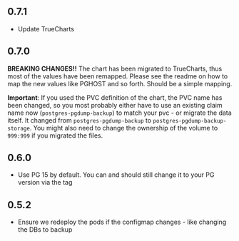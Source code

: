 ## 0.7.1

- Update TrueCharts

## 0.7.0

**BREAKING CHANGES!!**
The chart has been migrated to TrueCharts, thus most of the values have been remapped.
Please see the readme on how to map the new values like PGHOST and so forth. Should be a simple mapping.

**Important**: If you used the PVC definition of the chart, the PVC name has been changed, so you most probably either
have to use an existing claim name now (`postgres-pgdump-backup`) to match your pvc - or migrate the data itself. It changed from `postgres-pgdump-backup` to `postgres-pgdump-backup-storage`. You might also need to change the ownership of the volume to `999:999` if you migrated the files.

## 0.6.0

- Use PG 15 by default. You can and should still change it to your PG version via the tag

## 0.5.2

- Ensure we redeploy the pods if the configmap changes - like changing the DBs to backup
